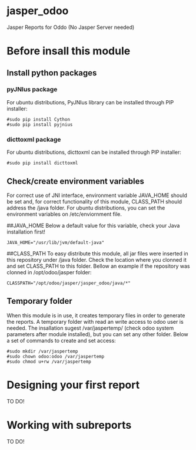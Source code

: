 # jasper_odoo
Jasper Reports for Oddo (No Jasper Server needed)

# Before insall this module

## Install python packages

### pyJNIus package
For ubuntu distributions, PyJNIus library can be installed through PIP installer:

```
#sudo pip install Cython
#sudo pip install pyjnius
```
### dicttoxml package
For ubuntu distributions, dicttoxml can be installed through PIP installer:
```
#sudo pip install dicttoxml
```
## Check/create environment variables
For correct use of JNI interface, environment variable JAVA_HOME should be set and, for correct functionality of this module, CLASS_PATH should address the /java folder. For ubuntu distributions, you can set the environment variables on /etc/enviornment file. 

##JAVA_HOME
Below a default value for this variable, check your Java installation first!
```
JAVA_HOME="/usr/lib/jvm/default-java"
```
##CLASS_PATH
To easy distribute this module, all jar files were inserted in this repository under /java folder. Check the location where you clonned it and set CLASS_PATH to this folder. Bellow an example if the repository was clonned in /opt/odoo/jasper folder:
```
CLASSPATH="/opt/odoo/jasper/jasper_odoo/java/*"
```
## Temporary folder
When this module is in use, it creates temporary files in order to generate the reports. A temporary folder with read an write access to odoo user is needed. The insallation sugest /var/jaspertemp/ (check odoo system parameters after module installed), but you can set any other folder. Below a set of commands to create and set access:
```
#sudo mkdir /var/jaspertemp
#sudo chown odoo:odoo /var/jaspertemp
#sudo chmod u+rw /var/jaspertemp
```

# Designing your first report
TO DO!

# Working with subreports
TO DO!
